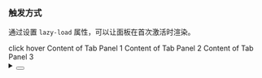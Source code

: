 ### 触发方式

通过设置 `lazy-load` 属性，可以让面板在首次激活时渲染。

<div class="cell-demo vp-raw">
  <yc-radio-group v-model="trigger">
    <yc-radio value="click">click</yc-radio>
    <yc-radio value="hover">hover</yc-radio>
  </yc-radio-group>
  <yc-tabs
    default-active-key="1"
    :trigger="trigger">
    <yc-tab-pane
      path="1"
      title="Tab 1">
      Content of Tab Panel 1
    </yc-tab-pane>
    <yc-tab-pane
      path="2"
      title="Tab 2">
      Content of Tab Panel 2
    </yc-tab-pane>
    <yc-tab-pane path="3">
      <template #title>Tab 3</template>
      Content of Tab Panel 3
    </yc-tab-pane>
  </yc-tabs>
</div>

<script setup>
import { ref } from 'vue';
const trigger = ref('click');
</script>

<details>
<summary>
 <button class="code-btn"  >
    <icon-code />
 </button>
</summary>

```vue
<template>
  <yc-radio-group v-model="trigger">
    <yc-radio value="click">click</yc-radio>
    <yc-radio value="hover">hover</yc-radio>
  </yc-radio-group>
  <yc-tabs
    default-active-key="1"
    :trigger="trigger">
    <yc-tab-pane
      path="1"
      title="Tab 1">
      Content of Tab Panel 1
    </yc-tab-pane>
    <yc-tab-pane
      path="2"
      title="Tab 2">
      Content of Tab Panel 2
    </yc-tab-pane>
    <yc-tab-pane path="3">
      <template #title>Tab 3</template>
      Content of Tab Panel 3
    </yc-tab-pane>
  </yc-tabs>
</template>

<script setup>
import { ref } from 'vue';
const trigger = ref('click');
</script>
```

</details>
